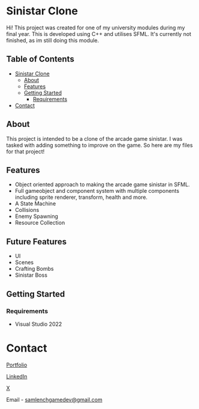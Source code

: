 # Sinistar Clone

Hi! This project was created for one of my university modules during my final year. This is developed using C++ and utilises SFML. It's currently not finished, as im still doing this module.
## Table of Contents
- [Sinistar Clone](#sinistar-clone)
  * [About](#about)
  * [Features](#features)
  * [Getting Started](#getting-started)
    + [Requirements](#requirements)
- [Contact](#contact)

## About

This project is intended to be a clone of the arcade game sinistar. I was tasked with adding something to improve on the game. So here are my files for that project!

## Features

 - Object oriented approach to making the arcade game sinistar in SFML.
 - Full gameobject and component system with multiple components including sprite renderer, transform, health and more.
 - A State Machine
 - Collisions
 - Enemy Spawning
 - Resource Collection

## Future Features

 - UI
 - Scenes
 - Crafting Bombs
 - Sinistar Boss

## Getting Started
### Requirements

 - Visual Studio 2022

# Contact
[Portfolio](https://lenchsam.com)

[LinkedIn](https://www.linkedin.com/in/sam-lench-8586b6279/)

[X](https://x.com/SamLenchGameDev)

Email - samlenchgamedev@gmail.com
